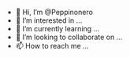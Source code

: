 - 👋 Hi, I’m @Peppinonero
- 👀 I’m interested in ...
- 🌱 I’m currently learning ...
- 💞️ I’m looking to collaborate on ...
- 📫 How to reach me ...

<!---
Peppinonero/Peppinonero is a ✨ special ✨ repository because its `README.md` (this file) appears on your GitHub profile.
You can click the Preview link to take a look at your changes.
--->
